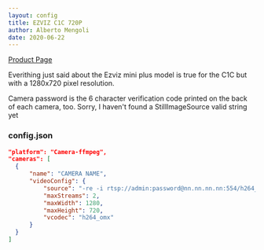 ```yaml
---
layout: config
title: EZVIZ C1C 720P
author: Alberto Mengoli
date: 2020-06-22
---
```

[Product Page](https://www.ezvizlife.com/uk/product/mini-plus/916)

Everithing just said about the Ezviz mini plus model is true for the C1C but with a 1280x720 pixel resolution.

Camera password is the 6 character verification code printed on the back of each camera, too. Sorry, I haven't found a StillImageSource valid string yet

### config.json

```json
"platform": "Camera-ffmpeg",
"cameras": [
  {
      "name": "CAMERA NAME",
      "videoConfig": {
          "source": "-re -i rtsp://admin:password@nn.nn.nn.nn:554/h264_stream",
          "maxStreams": 2,
          "maxWidth": 1280,
          "maxHeight": 720,
          "vcodec": "h264_omx"
      }
  }
]
```
